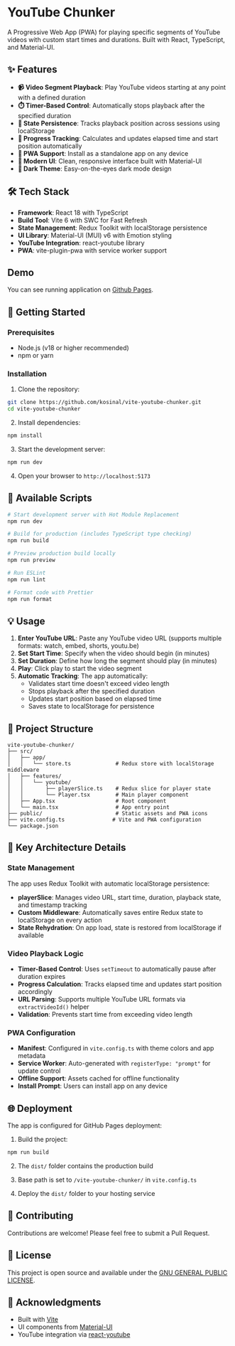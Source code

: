# YouTube Chunker

A Progressive Web App (PWA) for playing specific segments of YouTube videos with custom start times and durations. Built with React, TypeScript, and Material-UI.

## ✨ Features

- **📹 Video Segment Playback**: Play YouTube videos starting at any point with a defined duration
- **⏱️ Timer-Based Control**: Automatically stops playback after the specified duration
- **💾 State Persistence**: Tracks playback position across sessions using localStorage
- **🎯 Progress Tracking**: Calculates and updates elapsed time and start position automatically
- **📱 PWA Support**: Install as a standalone app on any device
- **🎨 Modern UI**: Clean, responsive interface built with Material-UI
- **🌙 Dark Theme**: Easy-on-the-eyes dark mode design

## 🛠️ Tech Stack

- **Framework**: React 18 with TypeScript
- **Build Tool**: Vite 6 with SWC for Fast Refresh
- **State Management**: Redux Toolkit with localStorage persistence
- **UI Library**: Material-UI (MUI) v6 with Emotion styling
- **YouTube Integration**: react-youtube library
- **PWA**: vite-plugin-pwa with service worker support

## Demo

You can see running application on [Github Pages](https://kosinal.github.io/youtube-chunk/).

## 🚀 Getting Started

### Prerequisites

- Node.js (v18 or higher recommended)
- npm or yarn

### Installation

1. Clone the repository:

```bash
git clone https://github.com/kosinal/vite-youtube-chunker.git
cd vite-youtube-chunker
```

2. Install dependencies:

```bash
npm install
```

3. Start the development server:

```bash
npm run dev
```

4. Open your browser to `http://localhost:5173`

## 📝 Available Scripts

```bash
# Start development server with Hot Module Replacement
npm run dev

# Build for production (includes TypeScript type checking)
npm run build

# Preview production build locally
npm run preview

# Run ESLint
npm run lint

# Format code with Prettier
npm run format
```

## 💡 Usage

1. **Enter YouTube URL**: Paste any YouTube video URL (supports multiple formats: watch, embed, shorts, youtu.be)
2. **Set Start Time**: Specify when the video should begin (in minutes)
3. **Set Duration**: Define how long the segment should play (in minutes)
4. **Play**: Click play to start the video segment
5. **Automatic Tracking**: The app automatically:
   - Validates start time doesn't exceed video length
   - Stops playback after the specified duration
   - Updates start position based on elapsed time
   - Saves state to localStorage for persistence

## 📁 Project Structure

```
vite-youtube-chunker/
├── src/
│   ├── app/
│   │   └── store.ts              # Redux store with localStorage middleware
│   ├── features/
│   │   └── youtube/
│   │       ├── playerSlice.ts    # Redux slice for player state
│   │       └── Player.tsx        # Main player component
│   ├── App.tsx                   # Root component
│   └── main.tsx                  # App entry point
├── public/                       # Static assets and PWA icons
├── vite.config.ts               # Vite and PWA configuration
└── package.json
```

## 🔧 Key Architecture Details

### State Management

The app uses Redux Toolkit with automatic localStorage persistence:

- **playerSlice**: Manages video URL, start time, duration, playback state, and timestamp tracking
- **Custom Middleware**: Automatically saves entire Redux state to localStorage on every action
- **State Rehydration**: On app load, state is restored from localStorage if available

### Video Playback Logic

- **Timer-Based Control**: Uses `setTimeout` to automatically pause after duration expires
- **Progress Calculation**: Tracks elapsed time and updates start position accordingly
- **URL Parsing**: Supports multiple YouTube URL formats via `extractVideoId()` helper
- **Validation**: Prevents start time from exceeding video length

### PWA Configuration

- **Manifest**: Configured in `vite.config.ts` with theme colors and app metadata
- **Service Worker**: Auto-generated with `registerType: "prompt"` for update control
- **Offline Support**: Assets cached for offline functionality
- **Install Prompt**: Users can install app on any device

## 🌐 Deployment

The app is configured for GitHub Pages deployment:

1. Build the project:

```bash
npm run build
```

2. The `dist/` folder contains the production build

3. Base path is set to `/vite-youtube-chunker/` in `vite.config.ts`

4. Deploy the `dist/` folder to your hosting service

## 🤝 Contributing

Contributions are welcome! Please feel free to submit a Pull Request.

## 📄 License

This project is open source and available under the [GNU GENERAL PUBLIC LICENSE](LICENSE).

## 🙏 Acknowledgments

- Built with [Vite](https://vitejs.dev/)
- UI components from [Material-UI](https://mui.com/)
- YouTube integration via [react-youtube](https://github.com/tjallingt/react-youtube)
